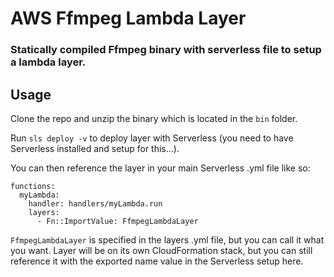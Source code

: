 # AWS Ffmpeg Lambda Layer

### Statically compiled Ffmpeg binary with serverless file to setup a lambda layer.


## Usage
Clone the repo and unzip the binary which is located in the ```bin``` folder.

Run ```sls deploy -v``` to deploy layer with Serverless (you need to have Serverless installed and setup for this...).

You can then reference the layer in your main Serverless .yml file like so:

```
functions:
  myLambda:
    handler: handlers/myLambda.run
    layers:
      - Fn::ImportValue: FfmpegLambdaLayer
```
```FfmpegLambdaLayer``` is specified in the layers .yml file, but you can call it what you want. Layer will be on its own CloudFormation stack, but you can still reference it with the exported name value in the Serverless setup here.